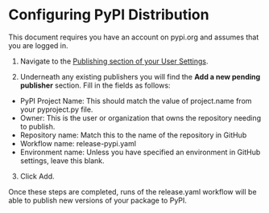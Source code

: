 # Configuring PyPI Distribution

This document requires you have an account on pypi.org and assumes that you are logged in.

1. Navigate to the [Publishing section of your User Settings](https://pypi.org/manage/account/publishing/).

2. Underneath any existing publishers you will find the **Add a new pending publisher** section. Fill in the fields as follows:

- PyPI Project Name: This should match the value of project.name from your pyproject.py file.
- Owner: This is the user or organization that owns the repository needing to publish.
- Repository name: Match this to the name of the repository in GitHub
- Workflow name: release-pypi.yaml
- Environment name: Unless you have specified an environment in GitHub settings, leave this blank.

3. Click Add.

Once these steps are completed, runs of the release.yaml workflow will be able to publish new versions of your package to PyPI.
